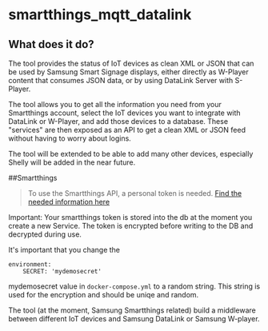# smartthings_mqtt_datalink

## What does it do?
The tool provides the status of IoT devices as clean XML or JSON that can be used by Samsung Smart Signage displays, either directly as W-Player content that consumes JSON data, or by using DataLink Server with S-Player.

The tool allows you to get all the information you need from your Smartthings account, select the IoT devices you want to integrate with DataLink or W-Player, and add those devices to a database. These "services" are then exposed as an API to get a clean XML or JSON feed without having to worry about logins.

The tool will be extended to be able to add many other devices, especially Shelly will be added in the near future.

##Smartthings

>To use the Smartthings API, a personal token is needed. 
[Find the needed information here](https://developer.smartthings.com/docs/advanced/authorization-and-permissions) 


Important: 
Your smartthings token is stored into the db at the moment you create a new Service. 
The token is encrypted before writing to the DB and decrypted during use.  

It's important that you change the 
```    
environment:
    SECRET: 'mydemosecret'
```
mydemosecret value in `docker-compose.yml` to a random string. This string is used for the encryption and should be uniqe and random. 

The tool (at the moment, Samsung Smartthings related) build a middleware between different IoT devices and Samsung DataLink or Samsung W-player.

